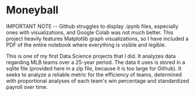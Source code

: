 # Moneyball
IMPORTANT NOTE -- Github struggles to display .ipynb files, especially ones with visualizations, and Google Colab was not much better. This project heavily features Matplotlib graph visualizations, so I have included a PDF of the entire notebook where everything is visible and legible.

This is one of my first Data Science projects that I did. It analyzes data regarding MLB teams over a 25-year period. The data it uses is stored in a sqlite file (provided here in a zip file, because it is too large for Github). It seeks to analyze a reliable metric for the efficiency of teams, determined with proportional analyses of each team's win percentage and standardized payroll over time.
